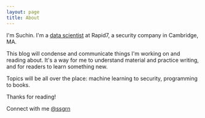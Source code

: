```yaml
---
layout: page
title: About
---
```


I'm Suchin. I'm a [data scientist](http://www.linkedin.com/in/ssgrn) at Rapid7, a security company in Cambridge, MA.

This blog will condense and communicate things I'm working on and reading about. It's a way for me to understand
material and practice writing, and for readers to learn something new.

Topics will be all over the place: machine learning to security, programming to books.

Thanks for reading!

Connect with me [@ssgrn](http://www.twitter.com/ssgrn)
